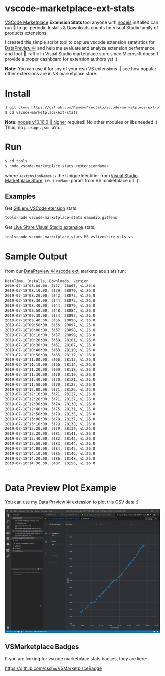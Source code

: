 # vscode-marketplace-ext-stats

[VSCode Marketplace](https://marketplace.visualstudio.com/vscode) **Extension Stats** tool anyone with 
[nodejs](https://nodejs.org/en/download/) installed can run 🏃
to get periodic Installs & Downloads counts for Visual Studio family of products extensions.

I created this simple script tool to capture vscode extension satatistics for 
[DataPreview 🈸](https://marketplace.visualstudio.com/items?itemName=RandomFractalsInc.vscode-data-preview) and help me evaluate and analyze extension performance and foot 👣 traffic in Visual Studio marketplace store since Microsoft doesn't provide a proper dashboard for extension authors yet :)

**Note:** You can use it for any of your own VS extensions || see how popular other extensions are in VS marketplace store.

# Install

```bash
$ git clone https://github.com/RandomFractals/vscode-marketplace-ext-stats
$ cd vscode-marketplace-ext-stats
```

**Note**: [nodejs v10.16.0 || higher](https://nodejs.org/en/download/) required! No other modules or libs needed :) Thus, no `package.json` atm.

# Run

```bash
$ cd tools
$ node vscode-marketplace-stats <extensionName>
```
where `<extensionName>` is the Unique Identifier from [Visual Studio Marketplace Store](https://marketplace.visualstudio.com/vscode), i.e. `itemName` param from VS marketplace url :)

## Examples

Get [GitLens VSCode etension](https://marketplace.visualstudio.com/items?itemName=eamodio.gitlens) stats:

```bash
tools>node vscode-marketplace-stats eamodio.gitlens
```
Get [Live Share Visual Studio extension](https://marketplace.visualstudio.com/items?itemName=MS-vsliveshare.vsls-vs) stats:

```bash
tools>node vscode-marketplace-stats MS-vsliveshare.vsls-vs
```


# Sample Output

from our [DataPreview 🈸 vscode ext.](https://github.com/RandomFractals/vscode-data-preview) marketplace stats run:

```csv
DateTime, Installs, Downloads, Version
2019-07-18T08:00:00, 5637, 28067, v1.26.0
2019-07-18T08:10:00, 5639, 28070, v1.26.0
2019-07-18T08:20:00, 5642, 28073, v1.26.0
2019-07-18T08:30:00, 5644, 28075, v1.26.0
2019-07-18T08:40:00, 5644, 28079, v1.26.0
2019-07-18T08:50:00, 5648, 28084, v1.26.0
2019-07-18T09:30:00, 5654, 28092, v1.26.0
2019-07-18T09:40:00, 5656, 28096, v1.26.0
2019-07-18T09:50:00, 5656, 28097, v1.26.0
2019-07-18T10:00:00, 5657, 28098, v1.26.0
2019-07-18T10:10:00, 5657, 28099, v1.26.0
2019-07-18T10:20:00, 5658, 28101, v1.26.0
2019-07-18T10:30:00, 5661, 28107, v1.26.0
2019-07-18T10:40:00, 5663, 28110, v1.26.0
2019-07-18T10:50:00, 5665, 28112, v1.26.0
2019-07-18T11:00:00, 5666, 28113, v1.26.0
2019-07-18T11:10:00, 5666, 28114, v1.26.0
2019-07-18T11:20:00, 5669, 28118, v1.26.0
2019-07-18T11:30:00, 5670, 28119, v1.26.0
2019-07-18T11:40:00, 5670, 28121, v1.26.0
2019-07-18T11:50:00, 5670, 28123, v1.26.0
2019-07-18T12:00:00, 5671, 28126, v1.26.0
2019-07-18T12:10:00, 5671, 28127, v1.26.0
2019-07-18T12:20:00, 5671, 28127, v1.26.0
2019-07-18T12:30:00, 5674, 28130, v1.26.0
2019-07-18T12:40:00, 5675, 28131, v1.26.0
2019-07-18T12:50:00, 5678, 28135, v1.26.0
2019-07-18T13:00:00, 5678, 28137, v1.26.0
2019-07-18T13:10:00, 5679, 28138, v1.26.0
2019-07-18T13:20:00, 5679, 28139, v1.26.0
2019-07-18T13:30:00, 5681, 28141, v1.26.0
2019-07-18T13:40:00, 5682, 28142, v1.26.0
2019-07-18T13:50:00, 5683, 28144, v1.26.0
2019-07-18T14:00:00, 5684, 28145, v1.26.0
2019-07-18T14:10:00, 5685, 28146, v1.26.0
2019-07-18T14:20:00, 5686, 28148, v1.26.0
2019-07-18T14:30:00, 5687, 28150, v1.26.0
...
```

# Data Preview Plot Example

You can use my [Data Preview 🈸](https://github.com/RandomFractals/vscode-data-preview) extension to plot this CSV data :)

![Data Preview](https://github.com/RandomFractals/vscode-marketplace-ext-stats/blob/master/images/vscode-data-preview-stats-plot.png?raw=true 
"Data Preview")

## VSMarketplace Badges

If you are looking for vscode marketplace stats badges, they are here: 

https://github.com/cssho/VSMarketplaceBadge

